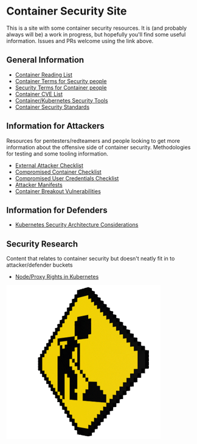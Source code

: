 # Container Security Site

This is a site with some container security resources. It is (and probably always will be) a work in progress, but hopefully you'll find some useful information. Issues and PRs welcome using the link above.

## General Information

- [Container Reading List](general_information/reading_list.md)
- [Container Terms for Security people](jargon_busters/container_terms_for_security_people.md)
- [Security Terms for Container people](jargon_busters/security_terms_for_container_people.md)
- [Container CVE List](general_information/container_cve_list.md)
- [Container/Kubernetes Security Tools](general_information/tools_list.md)
- [Container Security Standards](general_information/conatiner_security_standards.md)

## Information for Attackers

Resources for pentesters/redteamers and people looking to get more information about the offensive side of container security. Methodologies for testing and some tooling information.

- [External Attacker Checklist](attackers/external_attacker_checklist.md)
- [Compromised Container Checklist](attackers/compromised_container_checklist.md)
- [Compromised User Credentials Checklist](attackers/compromised_user_credentials_checklist.md)
- [Attacker Manifests](attackers/attacker_manifests.md)
- [Container Breakout Vulnerabilities](attackers/container_breakout_vulnerabilities.md)

## Information for Defenders

- [Kubernetes Security Architecture Considerations](defenders/kubernetes_security_architecture_considerations.md)

## Security Research

Content that relates to container security but doesn't neatly fit in to attacker/defender buckets

- [Node/Proxy Rights in Kubernetes](security_research/node_proxy.md)

![](images/under_construction.gif)


